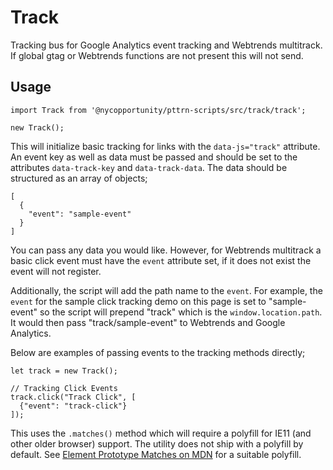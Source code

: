 # Track

Tracking bus for Google Analytics event tracking and Webtrends multitrack. If global gtag or Webtrends functions are not present this will not send.

## Usage

    import Track from '@nycopportunity/pttrn-scripts/src/track/track';

    new Track();

This will initialize basic tracking for links with the `data-js="track"` attribute. An event key as well as data must be passed and should be set to the attributes `data-track-key` and `data-track-data`. The data should be structured as an array of objects;

    [
      {
        "event": "sample-event"
      }
    ]

You can pass any data you would like. However, for Webtrends multitrack a basic click event must have the `event` attribute set, if it does not exist the event will not register.

Additionally, the script will add the path name to the `event`. For example, the `event` for the sample click tracking demo on this page is set to "sample-event" so the script will prepend "track" which is the `window.location.path`. It would then pass "track/sample-event" to Webtrends and Google Analytics.

Below are examples of passing events to the tracking methods directly;

    let track = new Track();

    // Tracking Click Events
    track.click("Track Click", [
      {"event": "track-click"}
    ]);

This uses the `.matches()` method which will require a polyfill for IE11 (and other older browser) support. The utility does not ship with a polyfill by default. See [Element Prototype Matches on MDN](https://polyfill.io/v2/docs/features/#Element_prototype_matches) for a suitable polyfill.